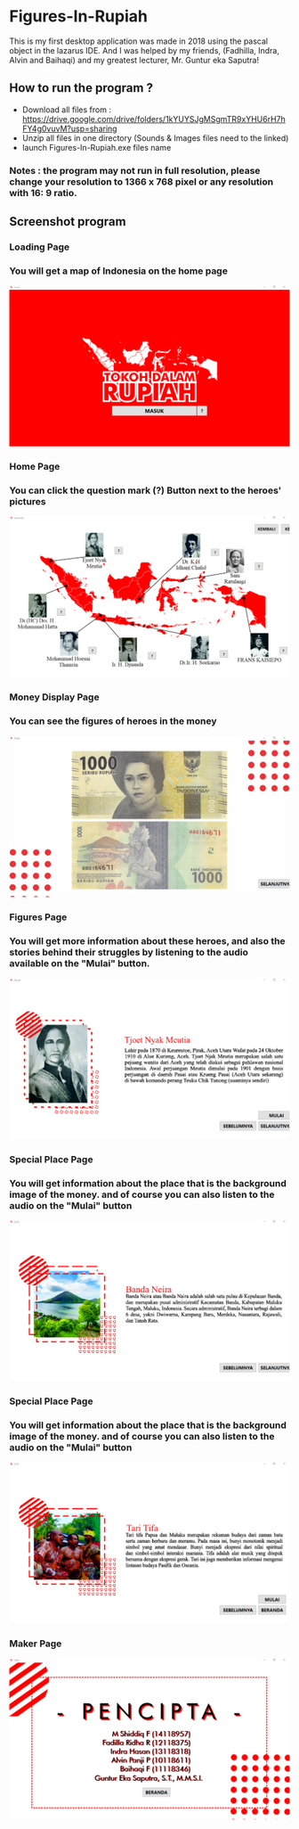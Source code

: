 # Figures-In-Rupiah
This is my first desktop application was made in 2018 using the pascal object in the lazarus IDE. And I was helped by my friends, (Fadhilla, Indra, Alvin and Baihaqi) and my greatest lecturer, Mr. Guntur eka Saputra!

## How to run the program ?
 - Download all files from : https://drive.google.com/drive/folders/1kYUYSJgMSgmTR9xYHU6rH7hFY4g0vuvM?usp=sharing
 - Unzip all files in one directory (Sounds & Images files need to the linked)
 - launch Figures-In-Rupiah.exe files name

### Notes : the program may not run in full resolution, please change your resolution to 1366 x 768 pixel or any resolution with 16: 9 ratio.

## Screenshot program

### Loading Page
### You will get a map of Indonesia on the home page
![alt text](https://github.com/mas-diq/Figures-In-Rupiah/blob/main/Screenshot/Screenshot-1.png)

### Home Page
### You can click the question mark (?) Button next to the heroes' pictures
![alt text](https://github.com/mas-diq/Figures-In-Rupiah/blob/main/Screenshot/Screenshot-2.png)


### Money Display Page
### You can see the figures of heroes in the money
![alt text](https://github.com/mas-diq/Figures-In-Rupiah/blob/main/Screenshot/Screenshot-4.png)

### Figures Page
### You will get more information about these heroes, and also the stories behind their struggles by listening to the audio available on the "Mulai" button.
![alt text](https://github.com/mas-diq/Figures-In-Rupiah/blob/main/Screenshot/Screenshot-5.png)

### Special Place Page
### You will get information about the place that is the background image of the money. and of course you can also listen to the audio on the "Mulai" button
![alt text](https://github.com/mas-diq/Figures-In-Rupiah/blob/main/Screenshot/Screenshot-6.png)

### Special Place Page
### You will get information about the place that is the background image of the money. and of course you can also listen to the audio on the "Mulai" button
![alt text](https://github.com/mas-diq/Figures-In-Rupiah/blob/main/Screenshot/Screenshot-7.png)

### Maker Page
![alt text](https://github.com/mas-diq/Figures-In-Rupiah/blob/main/Screenshot/Screenshot-0.png)
